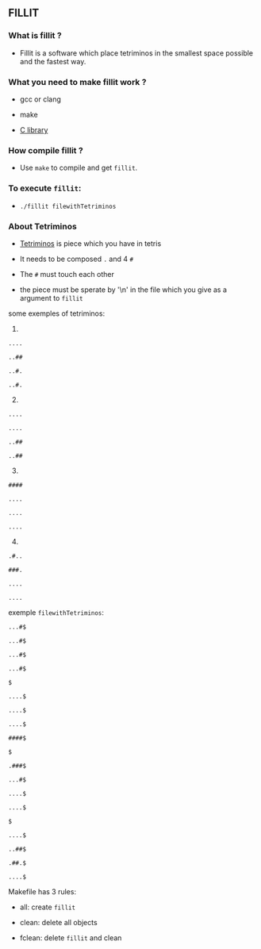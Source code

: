 ## FILLIT

### What is fillit ?

* Fillit is a software which place tetriminos in the smallest space possible and the fastest way.

### What you need to make fillit work ?

* gcc or clang

* make

* [C library](https://en.wikipedia.org/wiki/C_standard_library)

### How compile fillit ?

* Use `make` to compile and get `fillit`.

### To execute `fillit`:

* `./fillit filewithTetriminos`

### About Tetriminos

* [Tetriminos](https://en.wikipedia.org/wiki/Tetromino) is piece which you have in tetris

* It needs to be composed `.` and 4 `#`

* The `#` must touch each other

* the piece must be sperate by '\n' in the file which you give as a argument to `fillit`

some exemples of tetriminos:

1.

`....`

`..##`

`..#.`

`..#.`

2.

`....`

`....`

`..##`

`..##`


3.

`####`

`....`

`....`

`....`

4.

`.#..`

`###.`

`....`

`....`

exemple `filewithTetriminos`:

`...#$`

`...#$`

`...#$`

`...#$`

`$`

`....$`

`....$`

`....$`

`####$`

`$`

`.###$`

`...#$`

`....$`

`....$`

`$`

`....$`

`..##$`

`.##.$`

`....$`

Makefile has 3 rules:

* all: create `fillit`

* clean: delete all objects

* fclean: delete `fillit` and clean
